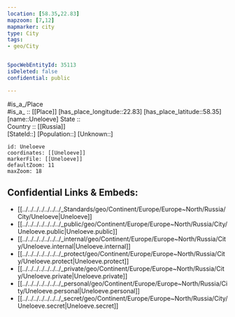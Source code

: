 ```yaml
---
location: [58.35,22.83] 
mapzoom: [7,12] 
mapmarker: city 
type: City
tags:
- geo/City


SpocWebEntityId: 35113
isDeleted: false
confidential: public

---
```

#is_a_/Place  
#is_a_ :: [[Place]] 
[has_place_longitude::22.83] 
[has_place_latitude::58.35] 
[name::Uneloeve] 
State ::  
Country :: [[Russia]]  
[StateId::] 
[Population::] 
[Unknown::] 


```leaflet
id: Uneloeve
coordinates: [[Uneloeve]] 
markerFile: [[Uneloeve]] 
defaultZoom: 11 
maxZoom: 18
```


## Confidential Links & Embeds: 
- [[../../../../../../../_Standards/geo/Continent/Europe/Europe~North/Russia/City/Uneloeve|Uneloeve]] 
- [[../../../../../../../_public/geo/Continent/Europe/Europe~North/Russia/City/Uneloeve.public|Uneloeve.public]] 
- [[../../../../../../../_internal/geo/Continent/Europe/Europe~North/Russia/City/Uneloeve.internal|Uneloeve.internal]] 
- [[../../../../../../../_protect/geo/Continent/Europe/Europe~North/Russia/City/Uneloeve.protect|Uneloeve.protect]] 
- [[../../../../../../../_private/geo/Continent/Europe/Europe~North/Russia/City/Uneloeve.private|Uneloeve.private]] 
- [[../../../../../../../_personal/geo/Continent/Europe/Europe~North/Russia/City/Uneloeve.personal|Uneloeve.personal]] 
- [[../../../../../../../_secret/geo/Continent/Europe/Europe~North/Russia/City/Uneloeve.secret|Uneloeve.secret]] 
